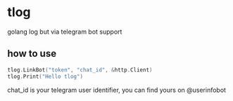# tlog
golang log but via telegram bot support

## how to use
```go
tlog.LinkBot("token", "chat_id", &http.Client)
tlog.Print("Hello tlog")
```
chat_id is your telegram user identifier, you can find yours on @userinfobot

